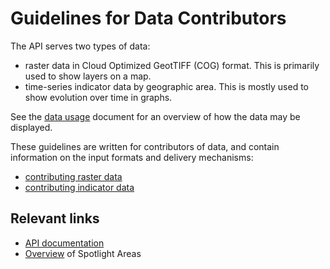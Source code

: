 # Guidelines for Data Contributors
The API serves two types of data:

- raster data in Cloud Optimized GeotTIFF (COG) format. This is primarily used to show layers on a map.
- time-series indicator data by geographic area. This is mostly used to show evolution over time in graphs.

See the [data usage](./data-usage.md) document for an overview of how the data may be displayed.

These guidelines are written for contributors of data, and contain information on the input formats and delivery mechanisms:

* [contributing raster data](raster.md)
* [contributing indicator data](indicators.md)

## Relevant links

* [API documentation](https://8ib71h0627.execute-api.us-east-1.amazonaws.com/docs)
* [Overview](https://8ib71h0627.execute-api.us-east-1.amazonaws.com/v1/sites) of Spotlight Areas
